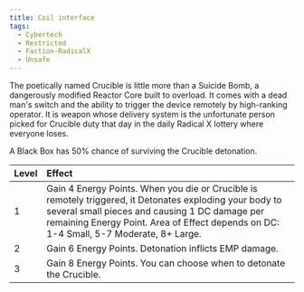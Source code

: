 ```yaml
---
title: Coil interface
tags:
  - Cybertech
  - Restricted
  - Faction-RadicalX
  - Unsafe
---
```

The poetically named Crucible is little more than a Suicide Bomb, a dangerously modified Reactor Core built to overload. It comes with a dead man's switch and the ability to trigger the device remotely by high-ranking operator. It is weapon whose delivery system is the unfortunate person picked for Crucible duty that day in the daily Radical X lottery where everyone loses.

A Black Box has 50% chance of surviving the Crucible detonation.

| Level | Effect                                                                                                                                                                                                                                              |
|:----- |:--------------------------------------------------------------------------------------------------------------------------------------------------------------------------------------------------------------------------------------------------- |
| 1     | Gain 4 Energy Points. When you die or Crucible is remotely triggered, it Detonates exploding your body to several small pieces and causing 1 DC damage per remaining Energy Point. Area of Effect depends on DC: 1-4 Small, 5-7 Moderate, 8+ Large. |
| 2     | Gain 6 Energy Points. Detonation inflicts EMP damage.                                                                                                                                                                                               |
| 3     | Gain 8 Energy Points. You can choose when to detonate the Crucible.                                                                                                                                                                                 |